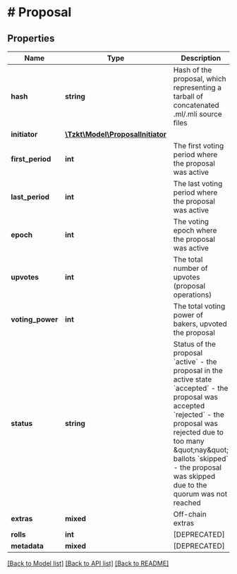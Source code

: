 # # Proposal

## Properties

Name | Type | Description | Notes
------------ | ------------- | ------------- | -------------
**hash** | **string** | Hash of the proposal, which representing a tarball of concatenated .ml/.mli source files | [optional]
**initiator** | [**\Tzkt\Model\ProposalInitiator**](ProposalInitiator.md) |  | [optional]
**first_period** | **int** | The first voting period where the proposal was active | [optional]
**last_period** | **int** | The last voting period where the proposal was active | [optional]
**epoch** | **int** | The voting epoch where the proposal was active | [optional]
**upvotes** | **int** | The total number of upvotes (proposal operations) | [optional]
**voting_power** | **int** | The total voting power of bakers, upvoted the proposal | [optional]
**status** | **string** | Status of the proposal &#x60;active&#x60; - the proposal in the active state &#x60;accepted&#x60; - the proposal was accepted &#x60;rejected&#x60; - the proposal was rejected due to too many \&quot;nay\&quot; ballots &#x60;skipped&#x60; - the proposal was skipped due to the quorum was not reached | [optional]
**extras** | **mixed** | Off-chain extras | [optional]
**rolls** | **int** | [DEPRECATED] | [optional]
**metadata** | **mixed** | [DEPRECATED] | [optional]

[[Back to Model list]](../../README.md#models) [[Back to API list]](../../README.md#endpoints) [[Back to README]](../../README.md)
